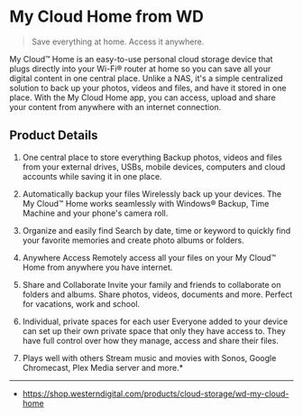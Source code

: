 # My Cloud Home from WD

> Save everything at home. Access it anywhere.

My Cloud™ Home is an easy-to-use personal cloud storage device that plugs directly into your Wi-Fi® router at home so you can save all your digital content in one central place. Unlike a NAS, it's a simple centralized solution to back up your photos, videos and files, and have it stored in one place. With the My Cloud Home app, you can access, upload and share your content from anywhere with an internet connection.

## Product Details

1. One central place to store everything
Backup photos, videos and files from your external drives, USBs, mobile devices, computers and cloud accounts while saving it in one place.

2. Automatically backup your files
Wirelessly back up your devices. The My Cloud™ Home works seamlessly with Windows® Backup, Time Machine and your phone's camera roll.

3. Organize and easily find
Search by date, time or keyword to quickly find your favorite memories and create photo albums or folders.

4. Anywhere Access
Remotely access all your files on your My Cloud™ Home from anywhere you have internet.

5. Share and Collaborate
Invite your family and friends to collaborate on folders and albums. Share photos, videos, documents and more. Perfect for vacations, work and school.

6. Individual, private spaces for each user
Everyone added to your device can set up their own private space that only they have access to. They have full control over how they manage, access and share their files.

7. Plays well with others
Stream music and movies with Sonos, Google Chromecast, Plex Media server and more.*

---

- <https://shop.westerndigital.com/products/cloud-storage/wd-my-cloud-home>